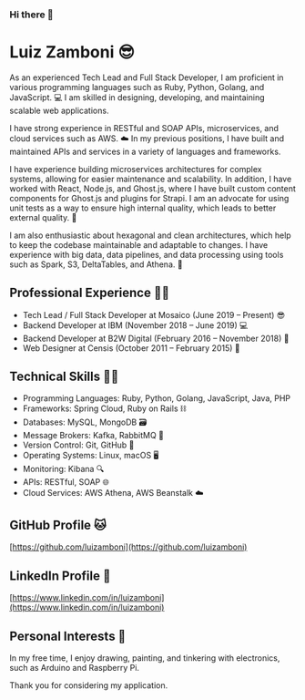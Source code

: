 ### Hi there 👋
# Luiz Zamboni 😎
As an experienced Tech Lead and Full Stack Developer, I am proficient in various programming languages such as Ruby, Python, Golang, and JavaScript. 💻  I am skilled in designing, developing, and maintaining scalable web applications.

I have strong experience in RESTful and SOAP APIs, microservices, and cloud services such as AWS. ☁️ In my previous positions, I have built and maintained APIs and services in a variety of languages and frameworks.

I have experience building microservices architectures for complex systems, allowing for easier maintenance and scalability. In addition, I have worked with React, Node.js, and Ghost.js, where I have built custom content components for Ghost.js and plugins for Strapi. I am an advocate for using unit tests as a way to ensure high internal quality, which leads to better external quality. 🔬

I am also enthusiastic about hexagonal and clean architectures, which help to keep the codebase maintainable and adaptable to changes. I have experience with big data, data pipelines, and data processing using tools such as Spark, S3, DeltaTables, and Athena. 🌟

## Professional Experience 👨‍💻
- Tech Lead / Full Stack Developer at Mosaico (June 2019 – Present) 😎
- Backend Developer at IBM (November 2018 – June 2019) 💻
- Backend Developer at B2W Digital (February 2016 – November 2018) 🚀
- Web Designer at Censis (October 2011 – February 2015) 🎨

## Technical Skills 🧑‍💻
- Programming Languages: Ruby, Python, Golang, JavaScript, Java, PHP
- Frameworks: Spring Cloud, Ruby on Rails ⛓️
- Databases: MySQL, MongoDB 🗃️
- Message Brokers: Kafka, RabbitMQ 💌
- Version Control: Git, GitHub 🔀
- Operating Systems: Linux, macOS 🖥️
- Monitoring: Kibana 🔍
- APIs: RESTful, SOAP 🌐
- Cloud Services: AWS Athena, AWS Beanstalk ☁️

## GitHub Profile 🐱
[https://github.com/luizamboni](https://github.com/luizamboni)

## LinkedIn Profile 💼
[https://www.linkedin.com/in/luizamboni](https://www.linkedin.com/in/luizamboni)

## Personal Interests 🎨
In my free time, I enjoy drawing, painting, and tinkering with electronics, such as Arduino and Raspberry Pi.

Thank you for considering my application.
